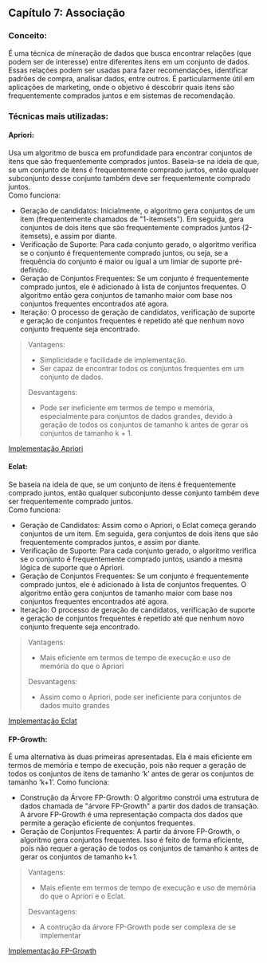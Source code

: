 ## Capítulo 7: Associação

### Conceito:
É uma técnica de mineração de dados que busca encontrar relações (que podem ser de interesse) entre diferentes itens em um conjunto de dados. Essas relações podem ser usadas para fazer recomendações, identificar padrões de compra, analisar dados, entre outros. É particularmente útil em aplicações de marketing, onde o objetivo é descobrir quais itens são frequentemente comprados juntos e em sistemas de recomendação.

### Técnicas mais utilizadas:
#### Apriori:
Usa um algoritmo de busca em profundidade para encontrar conjuntos de itens que são frequentemente comprados juntos. Baseia-se na ideia de que, se um conjunto de itens é frequentemente comprado juntos, então qualquer subconjunto desse conjunto também deve ser frequentemente comprado juntos.<br>
Como funciona:
 - Geração de candidatos: Inicialmente, o algoritmo gera conjuntos de um item (frequentemente chamados de "1-itemsets"). Em seguida, gera conjuntos de dois itens que são frequentemente comprados juntos (2-itemsets), e assim por diante.
 - Verificação de Suporte: Para cada conjunto gerado, o algoritmo verifica se o conjunto é frequentemente comprado juntos, ou seja, se a frequência do conjunto é maior ou igual a um limiar de suporte pré-definido.
 - Geração de Conjuntos Frequentes: Se um conjunto é frequentemente comprado juntos, ele é adicionado à lista de conjuntos frequentes. O algoritmo então gera conjuntos de tamanho maior com base nos conjuntos frequentes encontrados até agora.
 - Iteração: O processo de geração de candidatos, verificação de suporte e geração de conjuntos frequentes é repetido até que nenhum novo conjunto frequente seja encontrado.

> Vantagens:
> - Simplicidade e facilidade de implementação.
> - Ser capaz de encontrar todos os conjuntos frequentes em um conjunto de dados.
>
> Desvantagens:
> - Pode ser ineficiente em termos de tempo e memória, especialmente para conjuntos de dados grandes, devido à geração de todos os conjuntos de tamanho k antes de gerar os conjuntos de tamanho k + 1.

[Implementação Apriori](https://github.com/p3dru/inteligencia_artificial_machine_learning/blob/main/associacao/apriori.py)

#### Eclat:
Se baseia na ideia de que, se um conjunto de itens é frequentemente comprado juntos, então qualquer subconjunto desse conjunto também deve ser frequentemente comprado juntos.<br>
Como funciona:
 - Geração de Candidatos: Assim como o Apriori, o Eclat começa gerando conjuntos de um item. Em seguida, gera conjuntos de dois itens que são frequentemente comprados juntos, e assim por diante.
 - Verificação de Suporte: Para cada conjunto gerado, o algoritmo verifica se o conjunto é frequentemente comprado juntos, usando a mesma lógica de suporte que o Apriori.
 - Geração de Conjuntos Frequentes: Se um conjunto é frequentemente comprado juntos, ele é adicionado à lista de conjuntos frequentes. O algoritmo então gera conjuntos de tamanho maior com base nos conjuntos frequentes encontrados até agora.
 - Iteração: O processo de geração de candidatos, verificação de suporte e geração de conjuntos frequentes é repetido até que nenhum novo conjunto frequente seja encontrado.

> Vantagens: 
> - Mais eficiente em termos de tempo de execução e uso  de memória do que o Apriori
>
> Desvantagens:
> - Assim como o Apriori, pode ser ineficiente para conjuntos de dados muito grandes

[Implementação Eclat](https://github.com/p3dru/inteligencia_artificial_machine_learning/blob/main/associacao/eclat.py)

#### FP-Growth:
É uma alternativa às duas primeiras apresentadas. Ela é mais eficiente em termos de memória e tempo de execução, pois não requer a geração de todos os conjuntos de itens de tamanho ‘k’ antes de gerar os conjuntos de tamanho ‘k+1’.
Como funciona:
 - Construção da Árvore FP-Growth: O algoritmo constrói uma estrutura de dados chamada de "árvore FP-Growth" a partir dos dados de transação. A árvore FP-Growth é uma representação compacta dos dados que permite a geração eficiente de conjuntos frequentes.
 - Geração de Conjuntos Frequentes: A partir da árvore FP-Growth, o algoritmo gera conjuntos frequentes. Isso é feito de forma eficiente, pois não requer a geração de todos os conjuntos de tamanho k antes de gerar os conjuntos de tamanho k+1.

> Vantagens:
> -  Mais efiente em termos de tempo de execução e uso de memória do que o Apriori e o Eclat.<br>
>
> Desvantagens:
> - A contrução da árvore FP-Growth pode ser complexa de se implementar

[Implementação FP-Growth](https://github.com/p3dru/inteligencia_artificial_machine_learning/blob/main/associacao/fp_growth.py)

